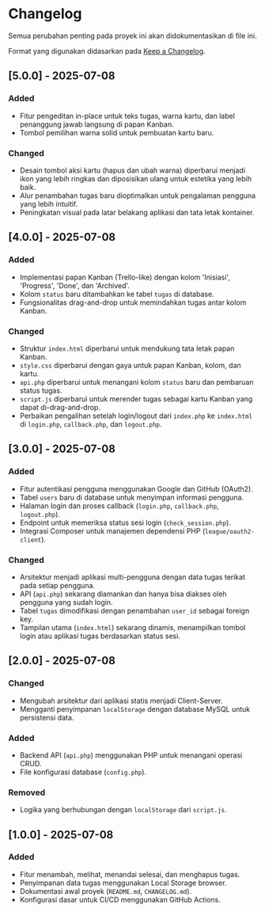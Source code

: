 # Changelog

Semua perubahan penting pada proyek ini akan didokumentasikan di file ini.

Format yang digunakan didasarkan pada [Keep a Changelog](https://keepachangelog.com/en/1.0.0/).

## [5.0.0] - 2025-07-08

### Added
- Fitur pengeditan in-place untuk teks tugas, warna kartu, dan label penanggung jawab langsung di papan Kanban.
- Tombol pemilihan warna solid untuk pembuatan kartu baru.

### Changed
- Desain tombol aksi kartu (hapus dan ubah warna) diperbarui menjadi ikon yang lebih ringkas dan diposisikan ulang untuk estetika yang lebih baik.
- Alur penambahan tugas baru dioptimalkan untuk pengalaman pengguna yang lebih intuitif.
- Peningkatan visual pada latar belakang aplikasi dan tata letak kontainer.

## [4.0.0] - 2025-07-08

### Added
- Implementasi papan Kanban (Trello-like) dengan kolom 'Inisiasi', 'Progress', 'Done', dan 'Archived'.
- Kolom `status` baru ditambahkan ke tabel `tugas` di database.
- Fungsionalitas drag-and-drop untuk memindahkan tugas antar kolom Kanban.

### Changed
- Struktur `index.html` diperbarui untuk mendukung tata letak papan Kanban.
- `style.css` diperbarui dengan gaya untuk papan Kanban, kolom, dan kartu.
- `api.php` diperbarui untuk menangani kolom `status` baru dan pembaruan status tugas.
- `script.js` diperbarui untuk merender tugas sebagai kartu Kanban yang dapat di-drag-and-drop.
- Perbaikan pengalihan setelah login/logout dari `index.php` ke `index.html` di `login.php`, `callback.php`, dan `logout.php`.

## [3.0.0] - 2025-07-08

### Added
- Fitur autentikasi pengguna menggunakan Google dan GitHub (OAuth2).
- Tabel `users` baru di database untuk menyimpan informasi pengguna.
- Halaman login dan proses callback (`login.php`, `callback.php`, `logout.php`).
- Endpoint untuk memeriksa status sesi login (`check_session.php`).
- Integrasi Composer untuk manajemen dependensi PHP (`league/oauth2-client`).

### Changed
- Arsitektur menjadi aplikasi multi-pengguna dengan data tugas terikat pada setiap pengguna.
- API (`api.php`) sekarang diamankan dan hanya bisa diakses oleh pengguna yang sudah login.
- Tabel `tugas` dimodifikasi dengan penambahan `user_id` sebagai foreign key.
- Tampilan utama (`index.html`) sekarang dinamis, menampilkan tombol login atau aplikasi tugas berdasarkan status sesi.

## [2.0.0] - 2025-07-08

### Changed
- Mengubah arsitektur dari aplikasi statis menjadi Client-Server.
- Mengganti penyimpanan `localStorage` dengan database MySQL untuk persistensi data.

### Added
- Backend API (`api.php`) menggunakan PHP untuk menangani operasi CRUD.
- File konfigurasi database (`config.php`).

### Removed
- Logika yang berhubungan dengan `localStorage` dari `script.js`.

## [1.0.0] - 2025-07-08

### Added
- Fitur menambah, melihat, menandai selesai, dan menghapus tugas.
- Penyimpanan data tugas menggunakan Local Storage browser.
- Dokumentasi awal proyek (`README.md`, `CHANGELOG.md`).
- Konfigurasi dasar untuk CI/CD menggunakan GitHub Actions.